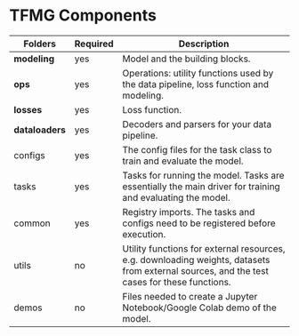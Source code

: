 # TFMG Components


| Folders      | Required | Description                                                                                                                                                                                   |
|-------------|----------|-----------------------------------------------------------------------------------------------------------------------------------------------------------------------------------------------|
| **modeling** | yes      | Model and the building blocks.                                                                                                                                                                |
| **ops**     | yes      | Operations: utility functions used by the data pipeline, loss function and modeling.                                                                                                          |
| **losses**      | yes      | Loss function.                                                                                                                                                                                |
| **dataloaders** | yes      | Decoders and parsers for your data pipeline.                                                                                                                                                  |
| configs     | yes      | The  config  files for the task class to train and evaluate the model.                                                                                                                        |
| tasks       | yes      | Tasks for running the model. Tasks are essentially the main driver for training and evaluating the model.                                                                                     |
| common      | yes      | Registry imports. The tasks and configs need to be registered before execution.                                                                                                             |
| utils       | no       | Utility functions for external resources,  e.g. downloading weights, datasets from external sources, and the test cases for these functions. |
| demos       | no       | Files needed to create a Jupyter Notebook/Google Colab demo of the model. |


